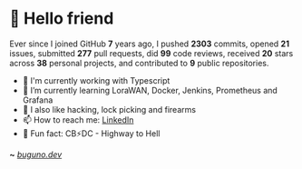 # 🤖 Hello friend

Ever since I joined GitHub **7** years ago, I pushed **2303** commits, opened **21** issues, submitted **277** pull requests, did **99** code reviews, received **20** stars across **38** personal projects, and contributed to **9** public repositories.

- 🐍 I'm currently working with Typescript
- 🌱 I’m currently learning LoraWAN, Docker, Jenkins, Prometheus and Grafana
- 🔭 I also like hacking, lock picking and firearms
- 📫 How to reach me: [LinkedIn](https://www.linkedin.com/in/brunodesouzabezerra/)
- 🤡 Fun fact: CB⚡DC - Highway to Hell

**~** [_buguno.dev_](https://buguno.dev)

